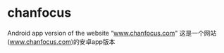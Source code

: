 # chanfocus
Android app version of the website “www.chanfocus.com"
这是一个网站(www.chanfocus.com)的安卓app版本

